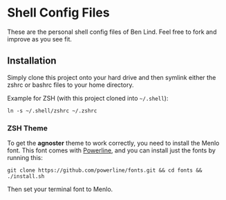 # Shell Config Files

These are the personal shell config files of Ben Lind. Feel free to fork and
improve as you see fit.

## Installation

Simply clone this project onto your hard drive and then symlink either the zshrc
or bashrc files to your home directory.

Example for ZSH (with this project cloned into `~/.shell`):

```
ln -s ~/.shell/zshrc ~/.zshrc
```

### ZSH Theme

To get the **agnoster** theme to work correctly, you need to install the Menlo font. This font comes with [Powerline](https://github.com/powerline), and you can install just the fonts by running this:

```
git clone https://github.com/powerline/fonts.git && cd fonts && ./install.sh
```

Then set your terminal font to Menlo.
